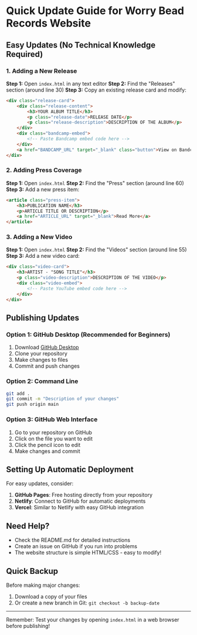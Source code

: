 # Quick Update Guide for Worry Bead Records Website

## Easy Updates (No Technical Knowledge Required)

### 1. Adding a New Release

**Step 1:** Open `index.html` in any text editor
**Step 2:** Find the "Releases" section (around line 30)
**Step 3:** Copy an existing release card and modify:

```html
<div class="release-card">
    <div class="release-content">
        <h3>YOUR ALBUM TITLE</h3>
        <p class="release-date">RELEASE DATE</p>
        <p class="release-description">DESCRIPTION OF THE ALBUM</p>
    </div>
    <div class="bandcamp-embed">
        <!-- Paste Bandcamp embed code here -->
    </div>
    <a href="BANDCAMP_URL" target="_blank" class="button">View on Bandcamp</a>
</div>
```

### 2. Adding Press Coverage

**Step 1:** Open `index.html`
**Step 2:** Find the "Press" section (around line 60)
**Step 3:** Add a new press item:

```html
<article class="press-item">
    <h3>PUBLICATION NAME</h3>
    <p>ARTICLE TITLE OR DESCRIPTION</p>
    <a href="ARTICLE_URL" target="_blank">Read More</a>
</article>
```

### 3. Adding a New Video

**Step 1:** Open `index.html`
**Step 2:** Find the "Videos" section (around line 55)
**Step 3:** Add a new video card:

```html
<div class="video-card">
    <h3>ARTIST - "SONG TITLE"</h3>
    <p class="video-description">DESCRIPTION OF THE VIDEO</p>
    <div class="video-embed">
        <!-- Paste YouTube embed code here -->
    </div>
</div>
```

## Publishing Updates

### Option 1: GitHub Desktop (Recommended for Beginners)
1. Download [GitHub Desktop](https://desktop.github.com/)
2. Clone your repository
3. Make changes to files
4. Commit and push changes

### Option 2: Command Line
```bash
git add .
git commit -m "Description of your changes"
git push origin main
```

### Option 3: GitHub Web Interface
1. Go to your repository on GitHub
2. Click on the file you want to edit
3. Click the pencil icon to edit
4. Make changes and commit

## Setting Up Automatic Deployment

For easy updates, consider:

1. **GitHub Pages**: Free hosting directly from your repository
2. **Netlify**: Connect to GitHub for automatic deployments
3. **Vercel**: Similar to Netlify with easy GitHub integration

## Need Help?

- Check the README.md for detailed instructions
- Create an issue on GitHub if you run into problems
- The website structure is simple HTML/CSS - easy to modify!

## Quick Backup

Before making major changes:
1. Download a copy of your files
2. Or create a new branch in Git: `git checkout -b backup-date`

---

Remember: Test your changes by opening `index.html` in a web browser before publishing! 